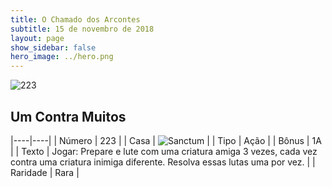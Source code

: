 ```yaml
---
title: O Chamado dos Arcontes
subtitle: 15 de novembro de 2018
layout: page
show_sidebar: false
hero_image: ../hero.png
---
```


![223](https://cdn.keyforgegame.com/media/card_front/pt/341_223_PHQJHJ4P73J2_pt.png)

## Um Contra Muitos

|----|----|
| Número | 223 |
| Casa | ![Sanctum](https://archonarcana.com/images/thumb/c/c7/Sanctum.png/22px-Sanctum.png "Santuário") |
| Tipo | Ação |
| Bônus | 1A |
| Texto | Jogar: Prepare e lute com uma criatura amiga 3 vezes, cada vez contra uma criatura inimiga diferente. Resolva essas lutas uma por vez. |
| Raridade | Rara |
